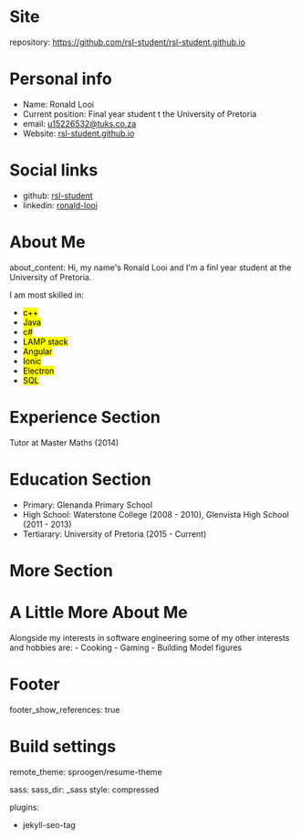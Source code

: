# Site
repository: <a href=rsl-student.github.io>https://github.com/rsl-student/rsl-student.github.io</a>

# Personal info
- Name: Ronald Looi
- Current position: Final year student t the University of Pretoria
- email: u15226532@tuks.co.za 
- Website: <a href=https://rsl-student.github.io>rsl-student.github.io</a>

# Social links
- github:  <a href=https://github.com/rsl-student>rsl-student</a>
- linkedin: <a href=https://www.linkedin.com/in/ronald-looi-297737163>ronald-looi</a>

# About Me
about_content: 
  Hi, my name's Ronald Looi and I'm a finl year student at the University of Pretoria. 

  I am most skilled in: 
  - <mark>c++</mark>
  - <mark>Java</mark>
  - <mark>c#</mark>
  - <mark>LAMP stack</mark>
  - <mark>Angular</mark>
  - <mark>Ionic</mark>
  - <mark>Electron</mark>
  - <mark>SQL</mark>

# Experience Section
Tutor at Master Maths (2014)

# Education Section
- Primary: Glenanda Primary School
- High School: Waterstone College (2008 - 2010), Glenvista High School (2011 - 2013)
- Tertiarary: University of Pretoria (2015 - Current)

# More Section
# A Little More About Me
Alongside my interests in  software engineering some of my other interests and hobbies are:
    - Cooking
    - Gaming
    - Building Model figures
  
# Footer
footer_show_references: true

# Build settings
remote_theme: sproogen/resume-theme

sass:
  sass_dir: _sass
  style: compressed

plugins:
 - jekyll-seo-tag
